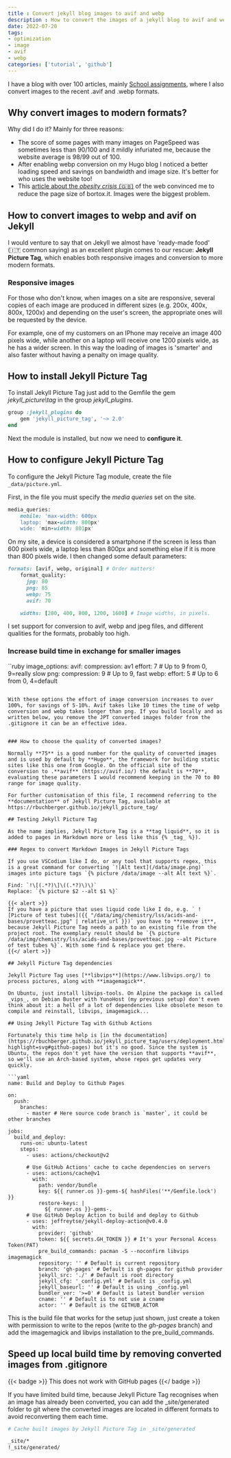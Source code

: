 ```yaml
---
title : Convert jekyll blog images to avif and webp
description : How to convert the images of a jekyll blog to avif and webp formats
date: 2022-07-20
tags:
- optimization
- image
- avif
- webp
categories: ['tutorial', 'github']
---
```


I have a blog with over 100 articles, mainly [School assignments](https://bortox.it/Compiti-scolastici), where I also convert images to the recent .avif and .webp formats. 

## Why convert images to modern formats?

Why did I do it? Mainly for three reasons:

* The score of some pages with many images on PageSpeed was sometimes less than 90/100 and it mildly infuriated me, because the website average is 98/99 out of 100.
* After enabling webp conversion on my Hugo blog I noticed a better loading speed and savings on bandwidth and image size. It's better for who uses the website too!
* This [article about the _obesity crisis_ (:gb:)](https://idlewords.com/talks/website_obesity.htm) of the web convinced me to reduce the page size of bortox.it. Images were the biggest problem.

## How to convert images to webp and avif on Jekyll

I would venture to say that on Jekyll we almost have 'ready-made food' (:it: common saying) as an excellent plugin comes to our rescue: **Jekyll Picture Tag**, which enables both responsive images and conversion to more modern formats.

### Responsive images

For those who don't know, when images on a site are responsive, several copies of each image are produced in different sizes (e.g. 200x, 400x, 800x, 1200x) and depending on the user's screen, the appropriate ones will be requested by the device.

For example, one of my customers on an IPhone may receive an image 400 pixels wide, while another on a laptop will receive one 1200 pixels wide, as he has a wider screen. In this way the loading of images is 'smarter' and also faster without having a penalty on image quality.

## How to install Jekyll Picture Tag

To install Jekyll Picture Tag just add to the Gemfile the gem _jekyll\_picture\tag_ in the group _jekyll\_plugins_. 

```ruby
group :jekyll_plugins do
	gem 'jekyll_picture_tag', '~> 2.0'
end
```

Next the module is installed, but now we need to **configure it**.

## How to configure Jekyll Picture Tag

To configure the Jekyll Picture Tag module, create the file `_data/picture.yml`. 

First, in the file you must specify the _media queries_ set on the site. 

```ruby
media_queries:
    mobile: 'max-width: 600px
    laptop: 'max-width: 800px'
    wide: 'min-width: 801px'
```

On my site, a device is considered a smartphone if the screen is less than 600 pixels wide, a laptop less than 800px and something else if it is more than 800 pixels wide. I then changed some default parameters:

```ruby
formats: [avif, webp, original] # Order matters!
    format_quality:
      jpg: 80
      png: 85
      webp: 75
      avif: 70

    widths: [200, 400, 800, 1200, 1600] # Image widths, in pixels.
```
I set support for conversion to avif, webp and jpeg files, and different qualities for the formats, probably too high. 

### Increase build time in exchange for smaller images

``ruby
image_options:
      avif:
        compression: av1
        effort: 7 # Up to 9 from 0, 9=really slow
      png:
        compression: 9 # Up to 9, fast
      webp:
        effort: 5 # Up to 6 from 0, 4=default
```

With these options the effort of image conversion increases to over 100%, for savings of 5-10%. Avif takes like 10 times the time of webp conversion and webp takes longer than png. If you build locally and as written below, you remove the JPT converted images folder from the .gitignore it can be an effective idea.


### How to choose the quality of converted images?

Normally **75** is a good number for the quality of converted images and is used by default by **Hugo**, the framework for building static sites like this one from Google. On the official site of the conversion to .**avif** (https://avif.io/) the default is **70**, evaluating these parameters I would recommend keeping in the 70 to 80 range for image quality.

For further customisation of this file, I recommend referring to the **documentation** of Jekyll Picture Tag, available at https://rbuchberger.github.io/jekyll_picture_tag/

## Testing Jekyll Picture Tag

As the name implies, Jekyll Picture Tag is a **tag liquid**, so it is added to pages in Markdown more or less like this {% _tag_ %}). 

### Regex to convert Markdown Images in Jekyll Picture Tags

If you use VSCodium like I do, or any tool that supports regex, this is a great command for converting `![Alt text](/data/image.png)` images into picture tags `{% picture /data/image --alt Alt text %}`.

Find: `!\[(.*?)\]\((.*?)\)\)`
Replace: `{% picture $2 --alt $1 %}`

{{< alert >}}
If you have a picture that uses liquid code like I do, e.g. ` ![Picture of test tubes]({{ "/data/img/chemistry/lss/acids-and-bases/provetteac.jpg" | relative_url }})` you have to **remove it**, because Jekyll Picture Tag needs a path to an existing file from the project root. The exemplary result should be `{% picture /data/img/chemistry/lss/acids-and-bases/provetteac.jpg --alt Picture of test tubes %}`. With some find & replace you get there.
{{</ alert >}}

## Jekyll Picture Tag dependencies

Jekyll Picture Tag uses [**libvips**](https://www.libvips.org/) to process pictures, along with **imagemagick**.

On Ubuntu, just install libvips-tools. On Alpine the package is called _vips_, on Debian Buster with YunoHost (my previous setup) don't even think about it: a hell of a lot of dependencies like obsolete meson to compile and reinstall, libvips, imagemagick...

## Using Jekyll Picture Tag with Github Actions

Fortunately this time help is [in the documentation](https://rbuchberger.github.io/jekyll_picture_tag/users/deployment.html?highlight=svg#github-pages) but it's no good. Since the system is Ubuntu, the repos don't yet have the version that supports **avif**, so we'll use an Arch-based system, whose repos get updates very quickly.

```yaml
name: Build and Deploy to Github Pages

on:
  push:
    branches:
      - master # Here source code branch is `master`, it could be other branches

jobs:
  build_and_deploy:
    runs-on: ubuntu-latest
    steps:
      - uses: actions/checkout@v2

      # Use GitHub Actions' cache to cache dependencies on servers
      - uses: actions/cache@v1
        with:
          path: vendor/bundle
          key: ${{ runner.os }}-gems-${ hashFiles('**/Gemfile.lock') }}
          restore-keys: |
            ${ runner.os }}-gems-.
      # Use GitHub Deploy Action to build and deploy to Github
      - uses: jeffreytse/jekyll-deploy-action@v0.4.0
        with:
          provider: 'github'
          token: ${{ secrets.GH_TOKEN }} # It's your Personal Access Token(PAT)
          pre_build_commands: pacman -S --noconfirm libvips imagemagick
          repository: '' # Default is current repository
          branch: 'gh-pages' # Default is gh-pages for github provider
          jekyll_src: './' # Default is root directory
          jekyll_cfg: '_config.yml' # Default is _config.yml
          jekyll_baseurl: '' # Default is using _config.yml
          bundler_ver: '>=0' # Default is latest bundler version
          cname: '' # Default is to not use a cname
          actor: '' # Default is the GITHUB_ACTOR
```

This is the build file that works for the setup just shown, just create a token with permission to write to the repos (write to the _gh-pages_ branch) and add the imagemagick and libvips installation to the pre_build_commands.

## Speed up local build time by removing converted images from .gitignore

{{< badge >}}
This does not work with GitHub pages
{{</ badge >}}

If you have limited build time, because Jekyll Picture Tag recognises when an image has already been converted, you can add the _site/generated folder to git where the converted images are located in different formats to avoid reconverting them each time.

```bash
# Cache built images by Jekyll Picture Tag in _site/generated

_site/*
!_site/generated/
```